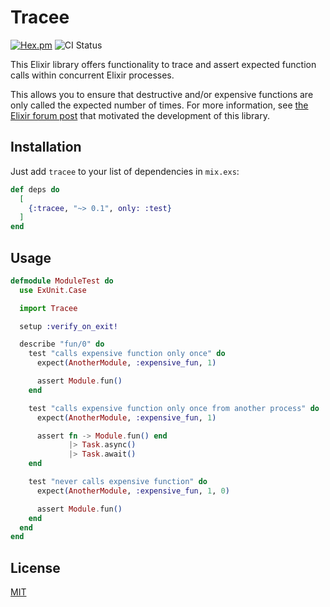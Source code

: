 # Tracee

[![Hex.pm](https://img.shields.io/hexpm/v/tracee.svg?style=flat-square)](https://hex.pm/packages/tracee)
![CI Status](https://img.shields.io/github/actions/workflow/status/tagbase-io/tracee/test.yml?branch=main&style=flat-square)

This Elixir library offers functionality to trace and assert expected function
calls within concurrent Elixir processes.

This allows you to ensure that destructive and/or expensive functions are only
called the expected number of times. For more information, see [the Elixir forum
post](https://elixirforum.com/t/tracing-and-asserting-function-calls/63035) that
motivated the development of this library.

## Installation

Just add `tracee` to your list of dependencies in `mix.exs`:

```elixir
def deps do
  [
    {:tracee, "~> 0.1", only: :test}
  ]
end
```

## Usage

```elixir
defmodule ModuleTest do
  use ExUnit.Case

  import Tracee

  setup :verify_on_exit!

  describe "fun/0" do
    test "calls expensive function only once" do
      expect(AnotherModule, :expensive_fun, 1)

      assert Module.fun()
    end

    test "calls expensive function only once from another process" do
      expect(AnotherModule, :expensive_fun, 1)

      assert fn -> Module.fun() end
             |> Task.async()
             |> Task.await()
    end

    test "never calls expensive function" do
      expect(AnotherModule, :expensive_fun, 1, 0)

      assert Module.fun()
    end
  end
end
```

## License

[MIT](./LICENSE)
